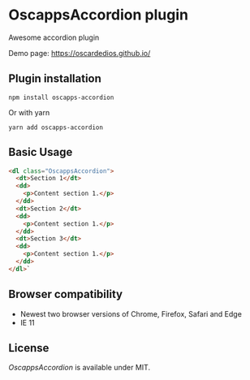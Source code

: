 # OscappsAccordion plugin

Awesome accordion plugin

Demo page: https://oscardedios.github.io/

## Plugin installation

`npm install oscapps-accordion`

Or with yarn

`yarn add oscapps-accordion`

## Basic Usage

```html
<dl class="OscappsAccordion">
  <dt>Section 1</dt>
  <dd>
    <p>Content section 1.</p>
  </dd>
  <dt>Section 2</dt>
  <dd>
    <p>Content section 1.</p>
  </dd>
  <dt>Section 3</dt>
  <dd>
    <p>Content section 1.</p>
  </dd>
</dl>`
```

## Browser compatibility

* Newest two browser versions of Chrome, Firefox, Safari and Edge
* IE 11


## License

_OscappsAccordion_ is available under MIT.


